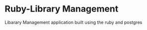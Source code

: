 # Ruby-Library Management

<p> Libarary Management application built using the ruby and postgres </p>
